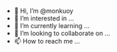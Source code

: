 - 👋 Hi, I’m @monkuoy
- 👀 I’m interested in ...
- 🌱 I’m currently learning ...
- 💞️ I’m looking to collaborate on ...
- 📫 How to reach me ...

<!---
monkuoy/monkuoy is a ✨ special ✨ repository because its `README.md` (this file) appears on your GitHub profile.
You can click the Preview link to take a look at your changes.
--->
